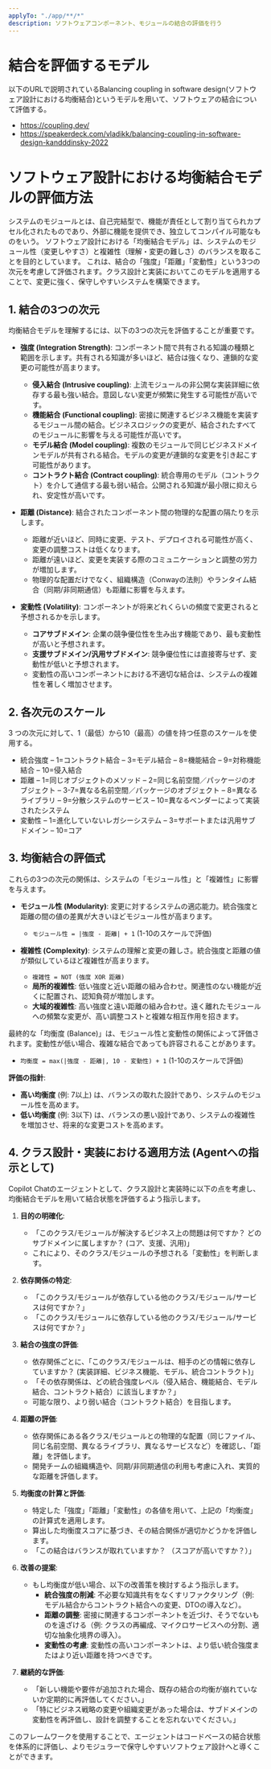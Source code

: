 ```yaml
---
applyTo: "./app/**/*"
description: ソフトウェアコンポーネント、モジュールの結合の評価を行う
---
```


# 結合を評価するモデル
以下のURLで説明されているBalancing coupling in software design(ソフトウェア設計における均衡結合)というモデルを用いて、ソフトウェアの結合について評価する。
- https://coupling.dev/
- https://speakerdeck.com/vladikk/balancing-coupling-in-software-design-kandddinsky-2022

# ソフトウェア設計における均衡結合モデルの評価方法

システムのモジュールとは、自己完結型で、機能が責任として割り当てられカプセル化されたものであり、外部に機能を提供でき、独立してコンパイル可能なものをいう。
ソフトウェア設計における「均衡結合モデル」は、システムのモジュール性（変更しやすさ）と複雑性（理解・変更の難しさ）のバランスを取ることを目的としています。
これは、結合の「強度」「距離」「変動性」という3つの次元を考慮して評価されます。クラス設計と実装においてこのモデルを適用することで、変更に強く、保守しやすいシステムを構築できます。

## 1. 結合の3つの次元

均衡結合モデルを理解するには、以下の3つの次元を評価することが重要です。

* **強度 (Integration Strength)**: コンポーネント間で共有される知識の種類と範囲を示します。共有される知識が多いほど、結合は強くなり、連鎖的な変更の可能性が高まります。
    * **侵入結合 (Intrusive coupling)**: 上流モジュールの非公開な実装詳細に依存する最も強い結合。意図しない変更が頻繁に発生する可能性が高いです。
    * **機能結合 (Functional coupling)**: 密接に関連するビジネス機能を実装するモジュール間の結合。ビジネスロジックの変更が、結合されたすべてのモジュールに影響を与える可能性が高いです。
    * **モデル結合 (Model coupling)**: 複数のモジュールで同じビジネスドメインモデルが共有される結合。モデルの変更が連鎖的な変更を引き起こす可能性があります。
    * **コントラクト結合 (Contract coupling)**: 統合専用のモデル（コントラクト）を介して通信する最も弱い結合。公開される知識が最小限に抑えられ、安定性が高いです。

* **距離 (Distance)**: 結合されたコンポーネント間の物理的な配置の隔たりを示します。
    * 距離が近いほど、同時に変更、テスト、デプロイされる可能性が高く、変更の調整コストは低くなります。
    * 距離が遠いほど、変更を実装する際のコミュニケーションと調整の労力が増加します。
    * 物理的な配置だけでなく、組織構造（Conwayの法則）やランタイム結合（同期/非同期通信）も距離に影響を与えます。

* **変動性 (Volatility)**: コンポーネントが将来どれくらいの頻度で変更されると予想されるかを示します。
    * **コアサブドメイン**: 企業の競争優位性を生み出す機能であり、最も変動性が高いと予想されます。
    * **支援サブドメイン/汎用サブドメイン**: 競争優位性には直接寄与せず、変動性が低いと予想されます。
    * 変動性の高いコンポーネントにおける不適切な結合は、システムの複雑性を著しく増加させます。

## 2. 各次元のスケール
3 つの次元に対して、1（最低）から10（最高）の値を持つ任意のスケールを使用する。

- 統合強度
  – 1=コントラクト結合
  – 3=モデル結合
  – 8=機能結合
  – 9=対称機能結合
  – 10=侵入結合
- 距離
  – 1=同じオブジェクトのメソッド
  – 2=同じ名前空間／パッケージのオブジェクト
  – 3-7=異なる名前空間／パッケージのオブジェクト
  – 8=異なるライブラリ
  – 9=分散システムのサービス
  – 10=異なるベンダーによって実装されたシステム
- 変動性
  – 1=進化していないレガシーシステム
  – 3=サポートまたは汎用サブドメイン
  – 10=コア

## 3. 均衡結合の評価式

これらの3つの次元の関係は、システムの「モジュール性」と「複雑性」に影響を与えます。

* **モジュール性 (Modularity)**: 変更に対するシステムの適応能力。統合強度と距離の間の値の差異が大きいほどモジュール性が高まります。
    * `モジュール性 = |強度 - 距離| + 1`  (1-10のスケールで評価)

* **複雑性 (Complexity)**: システムの理解と変更の難しさ。統合強度と距離の値が類似しているほど複雑性が高まります。
    * `複雑性 = NOT (強度 XOR 距離)`
    * **局所的複雑性**: 低い強度と近い距離の組み合わせ。関連性のない機能が近くに配置され、認知負荷が増加します。
    * **大域的複雑性**: 高い強度と遠い距離の組み合わせ。遠く離れたモジュールへの頻繁な変更が、高い調整コストと複雑な相互作用を招きます。

最終的な「均衡度 (Balance)」は、モジュール性と変動性の関係によって評価されます。変動性が低い場合、複雑な結合であっても許容されることがあります。

* `均衡度 = max(|強度 - 距離|, 10 - 変動性) + 1`  (1-10のスケールで評価)

**評価の指針**:
* **高い均衡度** (例: 7以上) は、バランスの取れた設計であり、システムのモジュール性を高めます。
* **低い均衡度** (例: 3以下) は、バランスの悪い設計であり、システムの複雑性を増加させ、将来的な変更コストを高めます。

## 4. クラス設計・実装における適用方法 (Agentへの指示として)

Copilot Chatのエージェントとして、クラス設計と実装時に以下の点を考慮し、均衡結合モデルを用いて結合状態を評価するよう指示します。

1.  **目的の明確化**:
    * 「このクラス/モジュールが解決するビジネス上の問題は何ですか？ どのサブドメインに属しますか？ (コア、支援、汎用)」
    * これにより、そのクラス/モジュールの予想される「変動性」を判断します。

2.  **依存関係の特定**:
    * 「このクラス/モジュールが依存している他のクラス/モジュール/サービスは何ですか？」
    * 「このクラス/モジュールに依存している他のクラス/モジュール/サービスは何ですか？」

3.  **結合の強度の評価**:
    * 依存関係ごとに、「このクラス/モジュールは、相手のどの情報に依存していますか？ (実装詳細、ビジネス機能、モデル、統合コントラクト)」
    * 「その依存関係は、どの統合強度レベル（侵入結合、機能結合、モデル結合、コントラクト結合）に該当しますか？」
    * 可能な限り、より弱い結合（コントラクト結合）を目指します。

4.  **距離の評価**:
    * 依存関係にある各クラス/モジュールとの物理的な配置（同じファイル、同じ名前空間、異なるライブラリ、異なるサービスなど）を確認し、「距離」を評価します。
    * 開発チームの組織構造や、同期/非同期通信の利用も考慮に入れ、実質的な距離を評価します。

5.  **均衡度の計算と評価**:
    * 特定した「強度」「距離」「変動性」の各値を用いて、上記の「均衡度」の計算式を適用します。
    * 算出した均衡度スコアに基づき、その結合関係が適切かどうかを評価します。
    * 「この結合はバランスが取れていますか？ （スコアが高いですか？）」

6.  **改善の提案**:
    * もし均衡度が低い場合、以下の改善策を検討するよう指示します。
        * **統合強度の削減**: 不必要な知識共有をなくすリファクタリング（例: モデル結合からコントラクト結合への変更、DTOの導入など）。
        * **距離の調整**: 密接に関連するコンポーネントを近づけ、そうでないものを遠ざける（例: クラスの再編成、マイクロサービスへの分割、適切な抽象化境界の導入）。
        * **変動性の考慮**: 変動性の高いコンポーネントは、より低い統合強度またはより近い距離を持つべきです。

7.  **継続的な評価**:
    * 「新しい機能や要件が追加された場合、既存の結合の均衡が崩れていないか定期的に再評価してください。」
    * 「特にビジネス戦略の変更や組織変更があった場合は、サブドメインの変動性を再評価し、設計を調整することを忘れないでください。」

このフレームワークを使用することで、エージェントはコードベースの結合状態を体系的に評価し、よりモジュラーで保守しやすいソフトウェア設計へと導くことができます。
